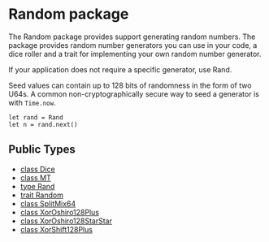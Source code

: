 # Random package

The Random package provides support generating random numbers. The package
provides random number generators you can use in your code, a dice roller and
a trait for implementing your own random number generator.

If your application does not require a specific generator, use Rand.

Seed values can contain up to 128 bits of randomness in the form of two U64s.
A common non-cryptographically secure way to seed a generator is with
`Time.now`.

```pony
let rand = Rand
let n = rand.next()
```


## Public Types

* [class Dice](random-Dice.md)
* [class MT](random-MT.md)
* [type Rand](random-Rand.md)
* [trait Random](random-Random.md)
* [class SplitMix64](random-SplitMix64.md)
* [class XorOshiro128Plus](random-XorOshiro128Plus.md)
* [class XorOshiro128StarStar](random-XorOshiro128StarStar.md)
* [class XorShift128Plus](random-XorShift128Plus.md)
